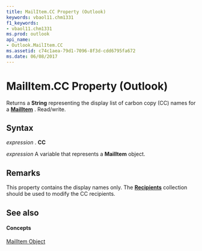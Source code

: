 ```yaml
---
title: MailItem.CC Property (Outlook)
keywords: vbaol11.chm1331
f1_keywords:
- vbaol11.chm1331
ms.prod: outlook
api_name:
- Outlook.MailItem.CC
ms.assetid: c74c1aea-79d1-7096-8f3d-cdd6795fa672
ms.date: 06/08/2017
---
```



# MailItem.CC Property (Outlook)

Returns a  **String** representing the display list of carbon copy (CC) names for a **[MailItem](Outlook.MailItem.md)** . Read/write.


## Syntax

 _expression_ . **CC**

 _expression_ A variable that represents a **MailItem** object.


## Remarks

This property contains the display names only. The  **[Recipients](Outlook.Recipients.md)** collection should be used to modify the CC recipients.


## See also


#### Concepts


[MailItem Object](Outlook.MailItem.md)

